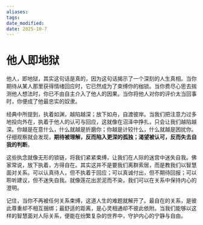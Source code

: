 ```yaml
---
aliases: 
tags: 
date_modified: 
date: 2025-10-7
---
```


# 他人即地狱

他人，即地狱，其实这句话是真的，因为这句话揭示了一个深刻的人生真相。当你期待从某人那里获得情绪回应时，它已然成为了束缚你的枷锁。当你费尽心思去揣测他人想法时，你已不由自主介入了他人的因果。当你将他人对你的评价太当回事时，你便成了他最忠实的奴隶。

经典中所提到，执着如渊，越陷越深；放下如舟，自渡彼岸。当我们把注意力过多地投向外在，执着于他人的认可与回应，这就像在沼泽中挣扎，只会让我们越陷越深。你越是在意什么，什么就越是折磨你；你越是计较什么，什么就越是困扰你。仔细观察就会发现，**期待被理解，反而陷入更深的孤独；渴望被认可，反而失去自我的判断**。

这些执念就像无形的锁链，将我们紧紧束缚，让我们在人际的迷宫中迷失自我。佛家常说，放下执着，方得自在。其实这并不是要我们离群索居，而是教我们以智慧面对关系。可以认真待人，但不执着于回应；可以真诚付出，但不期待回报；可以聆听建议，但不迷失自我。就像莲花出淤泥而不染，我们可以在关系中保持内心的澄明。

记住，当你不再被任何关系束缚，这道人生的难题就解开了。最自在的关系，是彼此尊重却不相互捆绑；最舒适的距离，是心灵相通却不彼此依附。当我们能够以这样的智慧面对人际关系，便能在纷繁复杂的世界中，守护内心的宁静与自由。